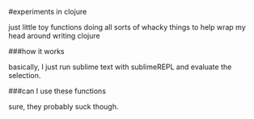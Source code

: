 #experiments in clojure

just little toy functions doing all sorts of whacky things to help wrap my head around writing clojure

###how it works

basically, I just run sublime text with sublimeREPL and evaluate the selection.

###can I use these functions

sure, they probably suck though.